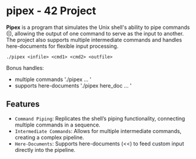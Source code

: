 # pipex - 42 Project


**Pipex** is a program that simulates the Unix shell's ability to pipe commands (|), allowing the output of one command to serve as the input to another. 
The project also supports multiple intermediate commands and handles here-documents for flexible input processing.

`./pipex <infile> <cmd1> <cmd2> <outfile>`

Bonus handles:
- multiple commands
'./pipex <infile> <cmd1> <cmd2> <cmd3> ... <outfile>'
- supports here-documents
'./pipex here_doc <limiter> <cmd1> <cmd2> <cmd3> ... <outfile>'



## Features
- `Command Piping`: Replicates the shell’s piping functionality, connecting multiple commands in a sequence.
- `Intermediate Commands`: Allows for multiple intermediate commands, creating a complex pipeline.
- `Here-Documents`: Supports here-documents (<<) to feed custom input directly into the pipeline.
